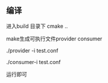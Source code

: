 ## 编译

进入build 目录下 cmake ..

make生成可执行文件provider  consumer

./provider -i test.conf

./consumer-i test.conf

运行即可